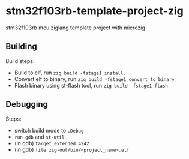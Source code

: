 # stm32f103rb-template-project-zig
stm32f103rb mcu ziglang template project with microzig

## Building 
Build steps:
* Build to elf, run `zig build -fstage1 install.`
* Convert elf to binary, run `zig build -fstage1 convert_to_binary`
* Flash binary using st-flash tool, run `zig build -fstage1 flash`

## Debugging
Steps:
* switch build mode to `.Debug`
* `run gdb` and `st-util`
* (in gdb) `target extended:4242`
* (in gdb) `file zig-out/bin/<project_name>.elf
`